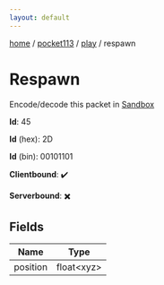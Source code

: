 ```yaml
---
layout: default
---
```


[home](/)  /  [pocket113](/protocol/pocket113)  /  [play](/protocol/pocket113/play)  /  respawn

# Respawn

Encode/decode this packet in [Sandbox](../../../sandbox/pocket113#play.respawn)

**Id**: 45

**Id** (hex): 2D

**Id** (bin): 00101101

**Clientbound**: ✔️

**Serverbound**: ✖️

## Fields

Name | Type
---|---
position | float&lt;xyz&gt;
